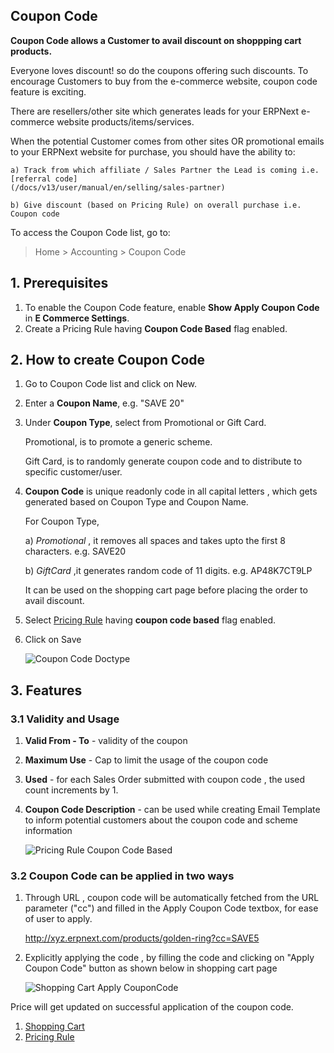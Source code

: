 ## Coupon Code

**Coupon Code allows a Customer to avail discount on shoppping cart products.**

Everyone loves discount! so do the coupons offering such discounts. To encourage Customers to buy from the e-commerce website, coupon code feature is exciting.

There are resellers/other site which generates leads for your ERPNext e-commerce website products/items/services.

When the potential Customer comes from other sites OR promotional emails to your ERPNext website for purchase, you should have the ability to:

```
a) Track from which affiliate / Sales Partner the Lead is coming i.e. [referral code]
(/docs/v13/user/manual/en/selling/sales-partner)

b) Give discount (based on Pricing Rule) on overall purchase i.e. Coupon code
```

To access the Coupon Code list, go to:

> Home > Accounting > Coupon Code

## 1\. Prerequisites

1.  To enable the Coupon Code feature, enable **Show Apply Coupon Code** in **E Commerce Settings**.
2.  Create a Pricing Rule having **Coupon Code Based** flag enabled.

## 2\. How to create Coupon Code

1.  Go to Coupon Code list and click on New.
2.  Enter a **Coupon Name**, e.g. "SAVE 20"
3.  Under **Coupon Type**, select from Promotional or Gift Card.
    
    Promotional, is to promote a generic scheme.
    
    Gift Card, is to randomly generate coupon code and to distribute to specific customer/user.
    
4.  **Coupon Code** is unique readonly code in all capital letters , which gets generated based on Coupon Type and Coupon Name.
    
    For Coupon Type,
    
    a) _Promotional_ , it removes all spaces and takes upto the first 8 characters. e.g. SAVE20
    
    b) _GiftCard_ ,it generates random code of 11 digits. e.g. AP48K7CT9LP
    
    It can be used on the shopping cart page before placing the order to avail discount.
    
5.  Select [Pricing Rule](https://docs.erpnext.com/docs/v13/user/manual/en/accounts/pricing-rule) having **coupon code based** flag enabled.
    
6.  Click on Save
    
    ![Coupon Code Doctype](https://docs.erpnext.com/files/coupon-code.png)
    

## 3\. Features

### 3.1 Validity and Usage

1.  **Valid From - To** - validity of the coupon
2.  **Maximum Use** - Cap to limit the usage of the coupon code
3.  **Used** - for each Sales Order submitted with coupon code , the used count increments by 1.
4.  **Coupon Code Description** - can be used while creating Email Template to inform potential customers about the coupon code and scheme information
    
    ![Pricing Rule Coupon Code Based](https://docs.erpnext.com/files/coupon-code-pricing-rule.png)
    

### 3.2 Coupon Code can be applied in two ways

1.  Through URL , coupon code will be automatically fetched from the URL parameter ("cc") and filled in the Apply Coupon Code textbox, for ease of user to apply.
    
    http://xyz.erpnext.com/products/golden-ring?cc=SAVE5
    
2.  Explicitly applying the code , by filling the code and clicking on "Apply Coupon Code" button as shown below in shopping cart page
    
    ![Shopping Cart Apply CouponCode](https://docs.erpnext.com/files/coupon-code-pricing-rule.png)
    

Price will get updated on successful application of the coupon code.

1.  [Shopping Cart](https://docs.erpnext.com/docs/v13/user/manual/en/website/shopping-cart)
2.  [Pricing Rule](https://docs.erpnext.com/docs/v13/user/manual/en/accounts/pricing-rule)